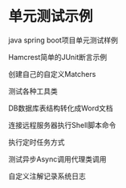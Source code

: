 # 单元测试示例
java spring boot项目单元测试样例

Hamcrest简单的JUnit断言示例

创建自己的自定义Matchers

测试各种工具类

DB数据库表结构转化成Word文档

连接远程服务器执行Shell脚本命令

执行定时任务方式

测试异步Async调用代理类调用

自定义注解记录系统日志
